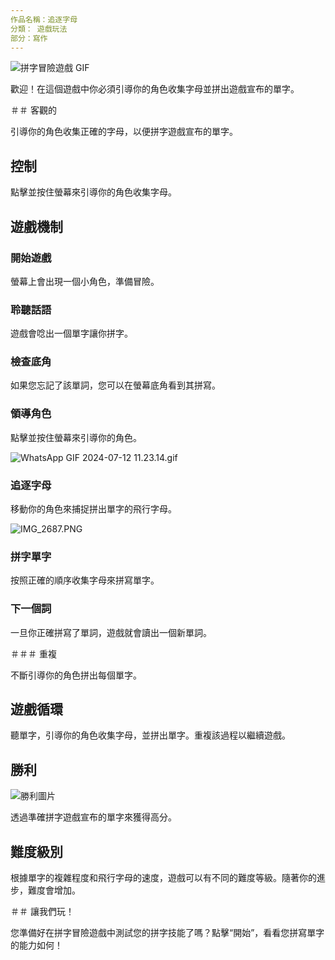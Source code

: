 ```yaml
---
作品名稱：追逐字母
分類： 遊戲玩法
部分：寫作
---
```

![拼字冒險遊戲 GIF](https://help.Studycat.com/hc/article_attachments/34964422592281)


歡迎！在這個遊戲中你必須引導你的角色收集字母並拼出遊戲宣布的單字。


＃＃ 客觀的


引導你的角色收集正確的字母，以便拼字遊戲宣布的單字。


## 控制


點擊並按住螢幕來引導你的角色收集字母。


## 遊戲機制


### 開始遊戲


螢幕上會出現一個小角色，準備冒險。


### 聆聽話語


遊戲會唸出一個單字讓你拼字。


### 檢查底角


如果您忘記了該單詞，您可以在螢幕底角看到其拼寫。


### 領導角色


點擊並按住螢幕來引導你的角色。


![WhatsApp GIF 2024-07-12 11.23.14.gif](https://help.Studycat.com/hc/article_attachments/34964428229401)


### 追逐字母


移動你的角色來捕捉拼出單字的飛行字母。


![IMG_2687.PNG](https://help.Studycat.com/hc/article_attachments/34824459449625)


### 拼字單字


按照正確的順序收集字母來拼寫單字。


### 下一個詞


一旦你正確拼寫了單詞，遊戲就會讀出一個新單詞。


＃＃＃ 重複


不斷引導你的角色拼出每個單字。


## 遊戲循環


聽單字，引導你的角色收集字母，並拼出單字。重複該過程以繼續遊戲。


## 勝利


![勝利圖片](https://help.Studycat.com/hc/article_attachments/34964428232601)


透過準確拼字遊戲宣布的單字來獲得高分。


## 難度級別


根據單字的複雜程度和飛行字母的速度，遊戲可以有不同的難度等級。隨著你的進步，難度會增加。


＃＃ 讓我們玩！


您準備好在拼字冒險遊戲中測試您的拼字技能了嗎？點擊“開始”，看看您拼寫單字的能力如何！